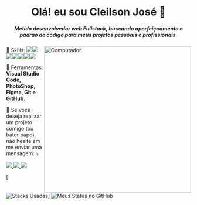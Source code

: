 <h1 align='center'> Olá! eu sou Cleilson José 👋 </h1>
<h5 align='center'> Metido desenvolvedor web Fullstack, buscando aperfeiçoamento e padrão de código para meus projetos pessoais e profissionais. </h5>
<img src="https://raw.githubusercontent.com/MicaelliMedeiros/micaellimedeiros/master/image/computer-illustration.png" min-width="400px" max-width="400px" width="400px" align="right" alt="Computador">
<p align="left">
  🦄 Skills: <img src="https://img.shields.io/badge/HTML-239120?style=for-the-badge&logo=html5&logoColor=white"><img src="https://img.shields.io/badge/CSS-239120?&style=for-the-badge&logo=css3&logoColor=white"><img src="https://img.shields.io/badge/Node.js-43853D?style=for-the-badge&logo=node.js&logoColor=white"><img src="https://img.shields.io/badge/JavaScript-F7DF1E?style=for-the-badge&logo=javascript&logoColor=black"><img  src="https://img.shields.io/badge/MySQL-00000F?style=for-the-badge&logo=mysql&logoColor=white"><img  src="https://img.shields.io/badge/Java-563D7C?style=for-the-badge&logo=java&logoColor=white"><img src="https://img.shields.io/badge/Python-0769AD?style=for-the-badge&logo=python&logoColor=white"></p>
<p align="left">
  💼 Ferramentas: <strong>Visual Studio Code, PhotoShop, Figma, Git e GitHub.</strong>
</p>
<p align = "left">    💌 Se você deseja realizar um projeto comigo (ou bater papo), não hesite em me enviar uma mensagem: ⤵️ </p>
<p align="left">
    <a href="https://www.facebook.com/cleilson.jose" alt="Facebook">
  <img src="https://img.shields.io/badge/-Facebook-3b5998?style=for-the-badge&logo=facebook&logoColor=white&link=https://www.facebook.com/cleilson.jose"/></a><a href="https://www.linkedin.com/in/cleilson-josé-5b6b7976/" alt="Linkedin">
  <img src="https://img.shields.io/badge/-Linkedin-0e76a8?style=for-the-badge&logo=Linkedin&logoColor=white&link=https://www.linkedin.com/in/cleilson-josé-5b6b7976/" /></a><a href="https://www.instagram.com/cleilson.js/" alt="Instagram">
  <img src="https://img.shields.io/badge/-Instagram-DF0174?style=for-the-badge&logo=instagram&logoColor=white&link=https://www.instagram.com/cleilson.js/"/></a>
</p>

[![Stacks Usadas](https://github-readme-stats.vercel.app/api/top-langs/?username=cleilsonjose&layout=compact&show_icons=true&theme=gruvbox)]
![Meus Status no GitHub](https://github-readme-stats.vercel.app/api?username=cleilsonjose&show_icons=true&theme=dracula)
